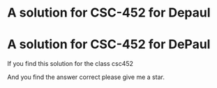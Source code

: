 # A solution for CSC-452 for Depaul

# A solution for CSC-452 for DePaul

If you find this solution for the class csc452

And you find the answer correct please give me a star.
